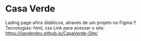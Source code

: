 # Casa Verde
Lading page afins didáticos, através de um projeto no Figma !! <br>
Tecnologias: html, css
Link para acessar o site:  https://lianderdev.github.io/CasaVerde-Site/
